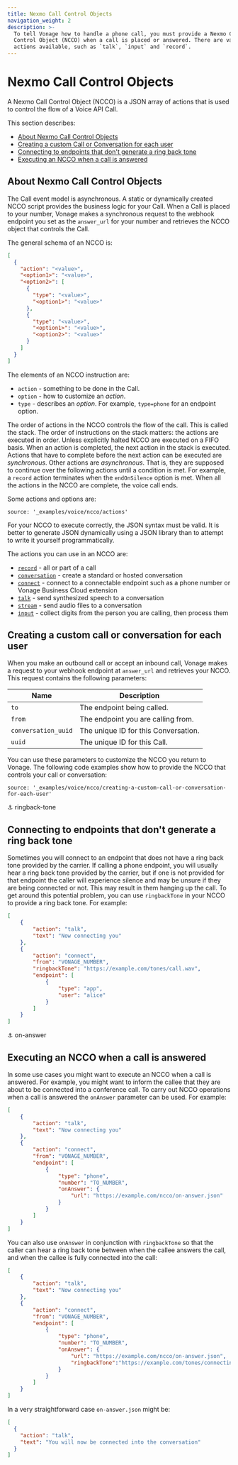 ```yaml
---
title: Nexmo Call Control Objects
navigation_weight: 2
description: >-
  To tell Vonage how to handle a phone call, you must provide a Nexmo Call
  Control Object (NCCO) when a call is placed or answered. There are various
  actions available, such as `talk`, `input` and `record`.
---
```


# Nexmo Call Control Objects

A Nexmo Call Control Object (NCCO) is a JSON array of actions that is used to control the flow of a Voice API Call.

This section describes:

- [About Nexmo Call Control Objects](#about-nexmo-call-control-objects)
- [Creating a custom Call or Conversation for each user](#creating-a-custom-call-or-conversation-for-each-user)
- [Connecting to endpoints that don't generate a ring back tone](#ringback-tone)
- [Executing an NCCO when a call is answered](#on-answer)

## About Nexmo Call Control Objects

The Call event model is asynchronous. A static or dynamically created NCCO script provides the business logic for your Call. When a Call is placed to your number, Vonage makes a synchronous request to the webhook endpoint you set as the `answer_url` for your number and retrieves the NCCO object that controls the Call.

The general schema of an NCCO is:

```json
[
  {
    "action": "<value>",
    "<option1>": "<value>",
    "<option2>": [
      {
        "type": "<value>",
        "<option1>": "<value>"
      },
      {
        "type": "<value>",
        "<option1>": "<value>",
        "<option2>": "<value>"
      }
    ]
  }
]
```

The elements of an NCCO instruction are:

- `action` - something to be done in the Call.
- `option` - how to customize an _action_.
- `type` - describes an _option_. For example, `type=phone` for an endpoint option.

The order of actions in the NCCO controls the flow of the call. This is called the stack. The order of instructions on the stack matters: the actions are executed in order. Unless explicitly halted NCCO are executed on a FIFO basis. When an action is completed, the next action in the stack is executed. Actions that have to complete before the next action can be executed are _synchronous_. Other actions are _asynchronous_. That is, they are supposed to continue over the following actions until a condition is met. For example, a `record` action terminates when the `endOnSilence` option is met. When all the actions in the NCCO are complete, the voice call ends.

Some actions and options are:

```tabbed_content
source: '_examples/voice/ncco/actions'
```

For your NCCO to execute correctly, the JSON syntax must be valid. It is better to generate JSON dynamically using a JSON library than to attempt to write it yourself programmatically.

The actions you can use in an NCCO are:

- [`record`](/voice/voice-api/ncco-reference#record) - all or part of a call
- [`conversation`](/voice/voice-api/ncco-reference#conversation) - create a standard or hosted conversation
- [`connect`](/voice/voice-api/ncco-reference#connect) - connect to a connectable endpoint such as a phone number or Vonage Business Cloud extension
- [`talk`](/voice/voice-api/ncco-reference#talk) - send synthesized speech to a conversation
- [`stream`](/voice/voice-api/ncco-reference#stream) - send audio files to a conversation
- [`input`](/voice/voice-api/ncco-reference#input) - collect digits from the person you are calling, then process them

## Creating a custom call or conversation for each user

When you make an outbound call or accept an inbound call, Vonage makes a request to your webhook endpoint at `answer_url` and retrieves your NCCO. This request contains the following parameters:

Name                | Description
------------------- | ------------------------------------
`to`                | The endpoint being called.
`from`              | The endpoint you are calling from.
`conversation_uuid` | The unique ID for this Conversation.
`uuid`              | The unique ID for this Call.

You can use these parameters to customize the NCCO you return to Vonage. The following code examples show how to provide the NCCO that controls your call or conversation:

```tabbed_examples
source: '_examples/voice/ncco/creating-a-custom-call-or-conversation-for-each-user'
```

⚓ ringback-tone

## Connecting to endpoints that don't generate a ring back tone

Sometimes you will connect to an endpoint that does not have a ring back tone provided by the carrier. If calling a phone endpoint, you will usually hear a ring back tone provided by the carrier, but if one is not provided for that endpoint the caller will experience silence and may be unsure if they are being connected or not. This may result in them hanging up the call. To get around this potential problem, you can use `ringbackTone` in your NCCO to provide a ring back tone. For example:

```json
[
    {
        "action": "talk",
        "text": "Now connecting you"
    },
    {
        "action": "connect",
        "from": "VONAGE_NUMBER",
        "ringbackTone": "https://example.com/tones/call.wav",
        "endpoint": [
            {
                "type": "app",
                "user": "alice"
            }
        ]
    }
]
```

⚓ on-answer

## Executing an NCCO when a call is answered

In some use cases you might want to execute an NCCO when a call is answered. For example, you might want to inform the callee that they are about to be connected into a conference call. To carry out NCCO operations when a call is answered the `onAnswer` parameter can be used. For example:

```json
[
    {
        "action": "talk",
        "text": "Now connecting you"
    },
    {
        "action": "connect",
        "from": "VONAGE_NUMBER",
        "endpoint": [
            {
                "type": "phone",
                "number": "TO_NUMBER",
                "onAnswer": {
                    "url": "https://example.com/ncco/on-answer.json"
                }
            }
        ]
    }
]
```

You can also use `onAnswer` in conjunction with `ringbackTone` so that the caller can hear a ring back tone between when the callee answers the call, and when the callee is fully connected into the call:

```json
[
    {
        "action": "talk",
        "text": "Now connecting you"
    },
    {
        "action": "connect",
        "from": "VONAGE_NUMBER",
        "endpoint": [
            {
                "type": "phone",
                "number": "TO_NUMBER",
                "onAnswer": {
                    "url": "https://example.com/ncco/on-answer.json",
                    "ringbackTone":"https://example.com/tones/connecting-callee.wav"
                }
            }
        ]
    }
]
```

In a very straightforward case `on-answer.json` might be:

```json
[
  {
    "action": "talk",
    "text": "You will now be connected into the conversation"
  }
]
```
